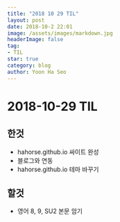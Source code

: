 ```yaml
---
title: "2018 10 29 TIL"
layout: post
date: 2018-10-2 22:01
image: /assets/images/markdown.jpg
headerImage: false
tag:
- TIL
star: true
category: blog
author: Yoon Ha Seo
---
```


# 2018-10-29 TIL

## 한것

- hahorse.github.io 싸이트 완성
- 블로그와 연동
- hahorse.github.io 테마 바꾸기

## 할것

- 영어 8, 9, SU2 본문 암기